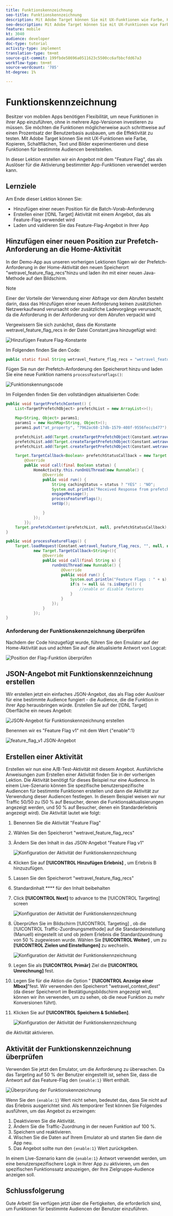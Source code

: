 ```yaml
---
title: Funktionskennzeichnung
seo-title: Funktionskennzeichnung
description: Mit Adobe Target können Sie mit UX-Funktionen wie Farbe, Kopieren, Schaltflächen, Text und Bilder experimentieren und diese Funktionen für bestimmte Audiencen bereitstellen.
seo-description: Mit Adobe Target können Sie mit UX-Funktionen wie Farbe, Kopieren, Schaltflächen, Text und Bilder experimentieren und diese Funktionen für bestimmte Audiencen bereitstellen.
feature: mobile
kt: 3040
audience: developer
doc-type: tutorial
activity-type: implement
translation-type: tm+mt
source-git-commit: 199fbde58696a0511623c5500cc6afbbcfdd67a3
workflow-type: tm+mt
source-wordcount: '785'
ht-degree: 1%

---
```



# Funktionskennzeichnung

Besitzer von mobilen Apps benötigen Flexibilität, um neue Funktionen in ihrer App einzuführen, ohne in mehrere App-Versionen investieren zu müssen. Sie möchten die Funktionen möglicherweise auch schrittweise auf einen Prozentsatz der Benutzerbasis ausbauen, um die Effektivität zu testen. Mit Adobe Target können Sie mit UX-Funktionen wie Farbe, Kopieren, Schaltflächen, Text und Bilder experimentieren und diese Funktionen für bestimmte Audiencen bereitstellen.

In dieser Lektion erstellen wir ein Angebot mit dem &quot;Feature Flag&quot;, das als Auslöser für die Aktivierung bestimmter App-Funktionen verwendet werden kann.

## Lernziele

Am Ende dieser Lektion können Sie:

* Hinzufügen einer neuen Position für die Batch-Vorab-Anforderung
* Erstellen einer [!DNL Target] Aktivität mit einem Angebot, das als Feature-Flag verwendet wird
* Laden und validieren Sie das Feature-Flag-Angebot in Ihrer App

## Hinzufügen einer neuen Position zur Prefetch-Anforderung an die Home-Aktivität

In der Demo-App aus unseren vorherigen Lektionen fügen wir der Prefetch-Anforderung in der Home-Aktivität den neuen Speicherort &quot;wetravel_feature_flag_recs&quot;hinzu und laden ihn mit einer neuen Java-Methode auf den Bildschirm.

>[!NOTE]
>
>Einer der Vorteile der Verwendung einer Abfrage vor dem Abrufen besteht darin, dass das Hinzufügen einer neuen Anforderung keinen zusätzlichen Netzwerkaufwand verursacht oder zusätzliche Ladevorgänge verursacht, da die Anforderung in der Anforderung vor dem Abrufen verpackt wird

Vergewissern Sie sich zunächst, dass die Konstante wetravel_feature_flag_recs in der Datei Constant.java hinzugefügt wird:

![Hinzufügen Feature Flag-Konstante](assets/feature_flag_constant.jpg)

Im Folgenden finden Sie den Code:

```java
public static final String wetravel_feature_flag_recs = "wetravel_feature_flag_recs";
```

Fügen Sie nun der Prefetch-Anforderung den Speicherort hinzu und laden Sie eine neue Funktion namens `processFeatureFlags()`:

![Funktionskennungscode](assets/feature_flag_code.jpg)

Im Folgenden finden Sie den vollständigen aktualisierten Code:

```java
public void targetPrefetchContent() {
    List<TargetPrefetchObject> prefetchList = new ArrayList<>();

    Map<String, Object> params1;
    params1 = new HashMap<String, Object>();
    params1.put("at_property", "7962ac68-17db-1579-408f-9556feccb477");

    prefetchList.add(Target.createTargetPrefetchObject(Constant.wetravel_engage_home, params1));
    prefetchList.add(Target.createTargetPrefetchObject(Constant.wetravel_engage_search, params1));
    prefetchList.add(Target.createTargetPrefetchObject(Constant.wetravel_feature_flag_recs, params1));

    Target.TargetCallback<Boolean> prefetchStatusCallback = new Target.TargetCallback<Boolean>() {
        @Override
        public void call(final Boolean status) {
            HomeActivity.this.runOnUiThread(new Runnable() {
                @Override
                public void run() {
                    String cachingStatus = status ? "YES" : "NO";
                    System.out.println("Received Response from prefetch : " + cachingStatus);
                    engageMessage();
                    processFeatureFlags();
                    setUp();

                }
            });
        }};
    Target.prefetchContent(prefetchList, null, prefetchStatusCallback);
}

public void processFeatureFlags() {
    Target.loadRequest(Constant.wetravel_feature_flag_recs, "", null, null, null,
            new Target.TargetCallback<String>(){
                @Override
                public void call(final String s) {
                    runOnUiThread(new Runnable() {
                        @Override
                        public void run() {
                            System.out.println("Feature Flags : " + s);
                            if(s != null && !s.isEmpty()) {
                                //enable or disable features
                            }
                        }
                    });
                }
            });
}
```

### Anforderung der Funktionskennzeichnung überprüfen

Nachdem der Code hinzugefügt wurde, führen Sie den Emulator auf der Home-Aktivität aus und achten Sie auf die aktualisierte Antwort von Logcat:

![Position der Flag-Funktion überprüfen](assets/feature_flag_code_logcat.jpg)

## JSON-Angebot mit Funktionskennzeichnung erstellen

Wir erstellen jetzt ein einfaches JSON-Angebot, das als Flag oder Auslöser für eine bestimmte Audience fungiert - die Audience, die die Funktion in ihrer App herausbringen würde. Erstellen Sie auf der [!DNL Target] Oberfläche ein neues Angebot:

![JSON-Angebot für Funktionskennzeichnung erstellen](assets/feature_flag_json_offer.jpg)

Benennen wir es &quot;Feature Flag v1&quot; mit dem Wert {&quot;enable&quot;:1}

![feature_flag_v1 JSON-Angebot](assets/feature_flag_json_name.jpg)

## Erstellen einer Aktivität

Erstellen wir nun eine A/B-Test-Aktivität mit diesem Angebot. Ausführliche Anweisungen zum Erstellen einer Aktivität finden Sie in der vorherigen Lektion. Die Aktivität benötigt für dieses Beispiel nur eine Audience. In einem Live-Szenario können Sie spezifische benutzerspezifische Audiencen für bestimmte Funktionen erstellen und dann die Aktivität zur Verwendung dieser Audiencen festlegen. In diesem Beispiel weisen wir nur Traffic 50/50 zu (50 % auf Besucher, denen die Funktionsaktualisierungen angezeigt werden, und 50 % auf Besucher, denen ein Standarderlebnis angezeigt wird). Die Aktivität lautet wie folgt:

1. Benennen Sie die Aktivität &quot;Feature Flag&quot;
1. Wählen Sie den Speicherort &quot;wetravel_feature_flag_recs&quot;
1. Ändern Sie den Inhalt in das JSON-Angebot &quot;Feature Flag v1&quot;

   ![Konfiguration der Aktivität der Funktionskennzeichnung](assets/feature_flag_activity.jpg)

1. Klicken Sie auf **[!UICONTROL Hinzufügen Erlebnis]** , um Erlebnis B hinzuzufügen.
1. Lassen Sie den Speicherort &quot;wetravel_feature_flag_recs&quot;
1. Standardinhalt **** für den Inhalt beibehalten
1. Click **[!UICONTROL Next]** to advance to the [!UICONTROL Targeting] screen

   ![Konfiguration der Aktivität der Funktionskennzeichnung](assets/feature_flag_activity_2.jpg)

1. Überprüfen Sie im Bildschirm [!UICONTROL Targeting] , ob die [!UICONTROL Traffic-Zuordnungsmethode] auf die Standardeinstellung (Manuell) eingestellt ist und ob jedem Erlebnis die Standardzuordnung von 50 % zugewiesen wurde. Wählen Sie **[!UICONTROL Weiter]** , um zu **[!UICONTROL Zielen und Einstellungen]** zu wechseln.

   ![Konfiguration der Aktivität der Funktionskennzeichnung](assets/feature_flag_activity_3.jpg)

1. Legen Sie als **[!UICONTROL Primär]** Ziel die **[!UICONTROL Umrechnung]** fest.
1. Legen Sie für die Aktion die Option &quot; **[!UICONTROL Anzeige einer Mbox]**&quot;fest. Wir verwenden den Speicherort &quot;wetravel_context_dest&quot; (da dieser Speicherort im Bestätigungsbildschirm angezeigt wird, können wir ihn verwenden, um zu sehen, ob die neue Funktion zu mehr Konversionen führt).
1. Klicken Sie auf **[!UICONTROL Speichern &amp; Schließen]**.

   ![Konfiguration der Aktivität der Funktionskennzeichnung](assets/feature_flag_activity_4.jpg)

die Aktivität aktivieren.

## Aktivität der Funktionskennzeichnung überprüfen

Verwenden Sie jetzt den Emulator, um die Anforderung zu überwachen. Da das Targeting auf 50 % der Benutzer eingestellt ist, sehen Sie, dass die Antwort auf das Feature-Flag den `{enable:1}` Wert enthält.

![Überprüfung der Funktionskennzeichnung](assets/feature_flag_validation.jpg)

Wenn Sie den `{enable:1}` Wert nicht sehen, bedeutet das, dass Sie nicht auf das Erlebnis ausgerichtet sind. Als temporärer Test können Sie Folgendes ausführen, um das Angebot zu erzwingen:

1. Deaktivieren Sie die Aktivität.
1. Ändern Sie die Traffic-Zuordnung in der neuen Funktion auf 100 %.
1. Speichern und reaktivieren.
1. Wischen Sie die Daten auf Ihrem Emulator ab und starten Sie dann die App neu.
1. Das Angebot sollte nun den `{enable:1}` Wert zurückgeben.

In einem Live-Szenario kann die `{enable:1}` Antwort verwendet werden, um eine benutzerspezifischere Logik in Ihrer App zu aktivieren, um den spezifischen Funktionssatz anzuzeigen, der Ihre Zielgruppe-Audience anzeigen soll.

## Schlussfolgerung 

Gute Arbeit! Sie verfügen jetzt über die Fertigkeiten, die erforderlich sind, um Funktionen für bestimmte Audiencen der Benutzer einzuführen.
